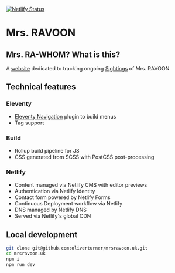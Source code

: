 [![Netlify Status](https://api.netlify.com/api/v1/badges/55d0b70b-4cad-4c9d-9f5b-a013c7503c2e/deploy-status)](https://app.netlify.com/sites/mrsravoon/deploys)

# Mrs. RAVOON

## Mrs. RA-WHOM? What is this?

A [website](https://www.mrsravoon.uk) dedicated to tracking ongoing [Sightings](https://www.mrsravoon.uk/sightings/) of Mrs. RAVOON

## Technical features

### Eleventy

* [Eleventy Navigation](https://www.11ty.dev/docs/plugins/navigation/) plugin to build menus
* Tag support

### Build
* Rollup build pipeline for JS
* CSS generated from SCSS with PostCSS post-processing

### Netlify
* Content managed via Netlify CMS with editor previews
* Authentication via Netlify Identity
* Contact form powered by Netlify Forms
* Continuous Deployment workflow via Netlify
* DNS managed by Netlify DNS
* Served via Netlify's global CDN

## Local development

```sh
git clone git@github.com:oliverturner/mrsravoon.uk.git
cd mrsravoon.uk
npm i
npm run dev
```
